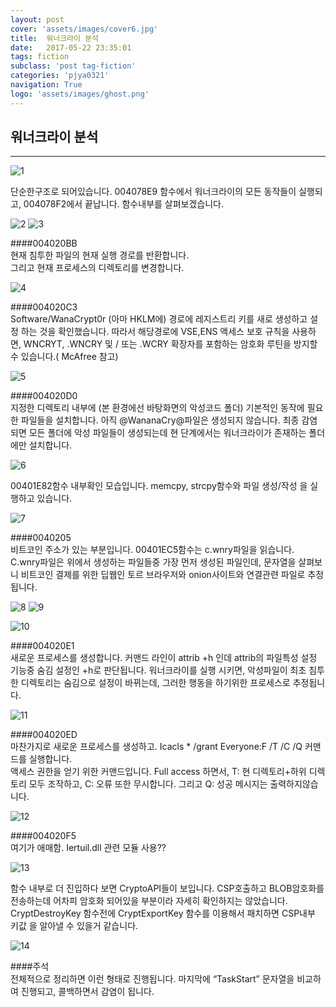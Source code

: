 ```yaml
---
layout: post
cover: 'assets/images/cover6.jpg'
title:  워너크라이 분석
date:   2017-05-22 23:35:01
tags: fiction
subclass: 'post tag-fiction'
categories: 'pjya0321'
navigation: True
logo: 'assets/images/ghost.png'
---
```



## 워너크라이 분석
-----

![1](assets/postimage/w1.png)

단순한구조로 되어있습니다. 004078E9 함수에서 워너크라이의 모든 동작들이 실행되고, 004078F2에서 끝납니다. 함수내부를 살펴보겠습니다.

![2](assets/postimage/w2.png)
![3](assets/postimage/w3.png)

####004020BB  
현재 침투한 파일의 현재 실행 경로를 반환합니다.  
그리고 현재 프로세스의 디렉토리를 변경합니다.  

![4](assets/postimage/w4.png)

####004020C3  
Software/WanaCrypt0r (아마 HKLM에) 경로에 레지스트리 키를 새로 생성하고 설정 하는 것을 확인했습니다. 따라서 해당경로에 VSE,ENS 액세스 보호 규칙을 사용하면, WNCRYT, .WNCRY 및 / 또는 .WCRY 확장자를 포함하는 암호화 루틴을 방지할 수 있습니다.( McAfree 참고)  

![5](assets/postimage/w5.png)

####004020D0  
지정한 디렉토리 내부에 (본 환경에선 바탕화면의 악성코드 폴더) 기본적인 동작에 필요한 파일들을 설치합니다. 아직 @WananaCry@파일은 생성되지 않습니다. 최종 감염되면 모든 폴더에 악성 파일들이 생성되는데 현 단계에서는 워너크라이가 존재하는 폴더에만 설치합니다.

![6](assets/postimage/w6.png)

00401E82함수 내부확인 모습입니다. memcpy, strcpy함수와 파일 생성/작성 을 실행하고 있습니다. 

![7](assets/postimage/w7.png)

####0040205  
비트코인 주소가 있는 부분입니다. 00401EC5함수는 c.wnry파일을 읽습니다. C.wnry파일은 위에서 생성하는 파일들중 가장 먼저 생성된 파일인데, 문자열을 살펴보니 비트코인 결제를 위한 딥웹인 토르 브라우저와 onion사이트와 연결관련 파일로 추정됩니다.

![8](assets/postimage/w8.png)
![9](assets/postimage/w9.png)


![10](assets/postimage/w10.png)

####004020E1  
새로운 프로세스를 생성합니다. 커맨드 라인이 attrib  +h 인데 attrib의 파일특성 설정 기능중 숨김 설정인 +h로 판단됩니다. 워너크라이를 실행 시키면, 악성파일이 최초 침투한 디렉토리는 숨김으로 설정이 바뀌는데, 그러한 행동을 하기위한 프로세스로 추정됩니다.

![11](assets/postimage/w11.png)

####004020ED  
마찬가지로 새로운 프로세스를 생성하고. Icacls * /grant Everyone:F /T /C /Q 커맨드를 실행합니다.  
액세스 권한을 얻기 위한 커맨드입니다. Full access 하면서, T: 현 디렉토리+하위 디렉토리 모두 조작하고, C: 오류 또한 무시합니다. 그리고 Q: 성공 메시지는 출력하지않습니다.

![12](assets/postimage/w12.png)

####004020F5  
여기가 애매함. Iertuil.dll 관련 모듈 사용??

![13](assets/postimage/w13.png)

함수 내부로 더 진입하다 보면 CryptoAPI들이 보입니다. CSP호출하고 BLOB암호화를 전송하는데 어차피 암호화 되어있을 부분이라 자세히 확인하지는 않았습니다. CryptDestroyKey 함수전에  CryptExportKey 함수를 이용해서 패치하면  CSP내부 키값 을 알아낼 수 있을거 같습니다.

![14](assets/postimage/w14.png)

####주석  
전체적으로 정리하면 이런 형태로 진행됩니다.
마지막에 “TaskStart” 문자열을 비교하여 진행되고, 콜백하면서  감염이 됩니다.

